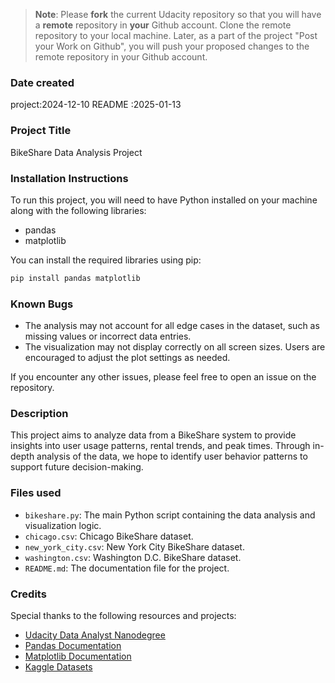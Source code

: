 >**Note**: Please **fork** the current Udacity repository so that you will have a **remote** repository in **your** Github account. Clone the remote repository to your local machine. Later, as a part of the project "Post your Work on Github", you will push your proposed changes to the remote repository in your Github account.

### Date created
project:2024-12-10
README :2025-01-13

### Project Title
BikeShare Data Analysis Project

### Installation Instructions
To run this project, you will need to have Python installed on your machine along with the following libraries:

- pandas
- matplotlib

You can install the required libraries using pip:

```bash
pip install pandas matplotlib
```

### Known Bugs
- The analysis may not account for all edge cases in the dataset, such as missing values or incorrect data entries.
- The visualization may not display correctly on all screen sizes. Users are encouraged to adjust the plot settings as needed.

If you encounter any other issues, please feel free to open an issue on the repository.


### Description
This project aims to analyze data from a BikeShare system to provide insights into user usage patterns, rental trends, and peak times. Through in-depth analysis of the data, we hope to identify user behavior patterns to support future decision-making.


### Files used
- `bikeshare.py`: The main Python script containing the data analysis and visualization logic.
- `chicago.csv`: Chicago BikeShare dataset.
- `new_york_city.csv`: New York City BikeShare dataset.
- `washington.csv`: Washington D.C. BikeShare dataset.
- `README.md`: The documentation file for the project.

### Credits
Special thanks to the following resources and projects:
- [Udacity Data Analyst Nanodegree](https://www.udacity.com/course/data-analyst-nanodegree--nd004)
- [Pandas Documentation](https://pandas.pydata.org/pandas-docs/stable/)
- [Matplotlib Documentation](https://matplotlib.org/stable/contents.html)
- [Kaggle Datasets](https://www.kaggle.com/)


